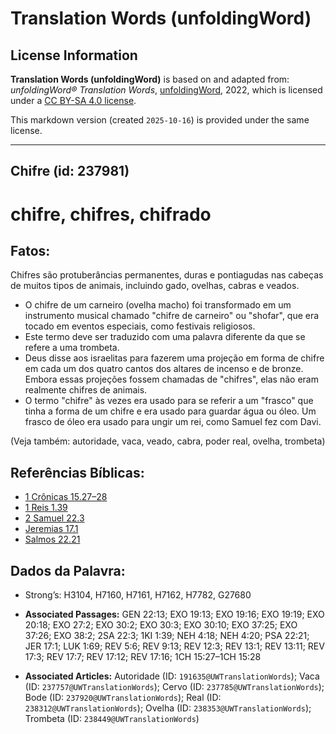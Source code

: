 # Translation Words (unfoldingWord)

## License Information

**Translation Words (unfoldingWord)** is based on and adapted from: _unfoldingWord® Translation Words_, [unfoldingWord](https://unfoldingword.org/utw), 2022, which is licensed under a [CC BY-SA 4.0 license](https://creativecommons.org/licenses/by-sa/4.0/legalcode.en).

This markdown version (created `2025-10-16`) is provided under the same license.



--------------------------------

## Chifre (id: 237981)

chifre, chifres, chifrado
=========================

Fatos:
------

Chifres são protuberâncias permanentes, duras e pontiagudas nas cabeças de muitos tipos de animais, incluindo gado, ovelhas, cabras e veados.

* O chifre de um carneiro (ovelha macho) foi transformado em um instrumento musical chamado "chifre de carneiro" ou "shofar", que era tocado em eventos especiais, como festivais religiosos.
* Este termo deve ser traduzido com uma palavra diferente da que se refere a uma trombeta.
* Deus disse aos israelitas para fazerem uma projeção em forma de chifre em cada um dos quatro cantos dos altares de incenso e de bronze. Embora essas projeções fossem chamadas de "chifres", elas não eram realmente chifres de animais.
* O termo "chifre" às vezes era usado para se referir a um "frasco" que tinha a forma de um chifre e era usado para guardar água ou óleo. Um frasco de óleo era usado para ungir um rei, como Samuel fez com Davi.

(Veja também: autoridade, vaca, veado, cabra, poder real, ovelha, trombeta)

Referências Bíblicas:
---------------------

* [1 Crônicas 15\.27–28](https://ref.ly/1Chr15:27-1Chr15:28)
* [1 Reis 1\.39](https://ref.ly/1Kgs1:39)
* [2 Samuel 22\.3](https://ref.ly/2Sam22:3)
* [Jeremias 17\.1](https://ref.ly/Jer17:1)
* [Salmos 22\.21](https://ref.ly/Ps22:21)

Dados da Palavra:
-----------------

* Strong’s: H3104, H7160, H7161, H7162, H7782, G27680

* **Associated Passages:** GEN 22:13; EXO 19:13; EXO 19:16; EXO 19:19; EXO 20:18; EXO 27:2; EXO 30:2; EXO 30:3; EXO 30:10; EXO 37:25; EXO 37:26; EXO 38:2; 2SA 22:3; 1KI 1:39; NEH 4:18; NEH 4:20; PSA 22:21; JER 17:1; LUK 1:69; REV 5:6; REV 9:13; REV 12:3; REV 13:1; REV 13:11; REV 17:3; REV 17:7; REV 17:12; REV 17:16; 1CH 15:27–1CH 15:28
* **Associated Articles:** Autoridade (ID: `191635@UWTranslationWords`); Vaca (ID: `237757@UWTranslationWords`); Cervo (ID: `237785@UWTranslationWords`); Bode (ID: `237920@UWTranslationWords`); Real (ID: `238312@UWTranslationWords`); Ovelha (ID: `238353@UWTranslationWords`); Trombeta (ID: `238449@UWTranslationWords`)

